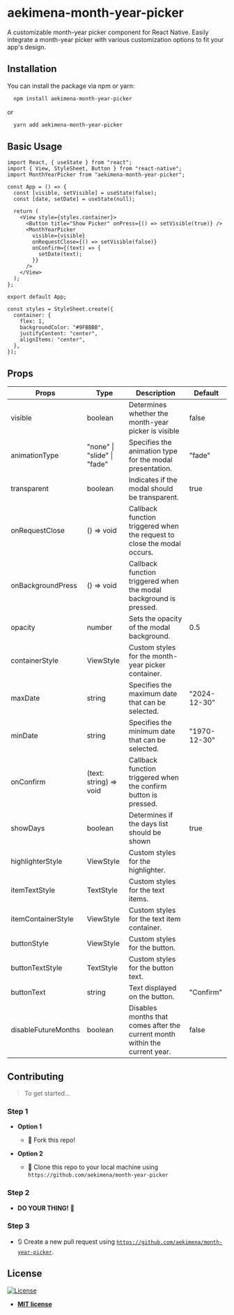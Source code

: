 # aekimena-month-year-picker

A customizable month-year picker component for React Native. Easily integrate a month-year picker with various customization options to fit your app's design.

## Installation

You can install the package via npm or yarn:

```bash
  npm install aekimena-month-year-picker
```

or

```bash
  yarn add aekimena-month-year-picker
```

## Basic Usage

```tsx
import React, { useState } from "react";
import { View, StyleSheet, Button } from "react-native";
import MonthYearPicker from "aekimena-month-year-picker";

const App = () => {
  const [visible, setVisible] = useState(false);
  const [date, setDate] = useState(null);

  return (
    <View style={styles.container}>
      <Button title="Show Picker" onPress={() => setVisible(true)} />
      <MonthYearPicker
        visible={visible}
        onRequestClose={() => setVisible(false)}
        onConfirm={(text) => {
          setDate(text);
        }}
      />
    </View>
  );
};

export default App;

const styles = StyleSheet.create({
  container: {
    flex: 1,
    backgroundColor: "#9FBBBB",
    justifyContent: "center",
    alignItems: "center",
  },
});
```

## Props

| **Props**           | **Type**                    | **Description**                                                             | **Default**  |
| ------------------- | --------------------------- | --------------------------------------------------------------------------- | ------------ |
| visible             | boolean                     | Determines whether the month-year picker is visible                         | false        |
| animationType       | "none" \| "slide" \| "fade" | Specifies the animation type for the modal presentation.                    | "fade"       |
| transparent         | boolean                     | Indicates if the modal should be transparent.                               | true         |
| onRequestClose      | () => void                  | Callback function triggered when the request to close the modal occurs.     |              |
| onBackgroundPress   | () => void                  | Callback function triggered when the modal background is pressed.           |              |
| opacity             | number                      | Sets the opacity of the modal background.                                   | 0.5          |
| containerStyle      | ViewStyle                   | Custom styles for the month-year picker container.                          |              |
| maxDate             | string                      | Specifies the maximum date that can be selected.                            | "2024-12-30" |
| minDate             | string                      | Specifies the minimum date that can be selected.                            | "1970-12-30" |
| onConfirm           | (text: string) => void      | Callback function triggered when the confirm button is pressed.             |              |
| showDays            | boolean                     | Determines if the days list should be shown                                 | true         |
| highlighterStyle    | ViewStyle                   | Custom styles for the highlighter.                                          |              |
| itemTextStyle       | TextStyle                   | Custom styles for the text items.                                           |              |
| itemContainerStyle  | ViewStyle                   | Custom styles for the text item container.                                  |              |
| buttonStyle         | ViewStyle                   | Custom styles for the button.                                               |              |
| buttonTextStyle     | TextStyle                   | Custom styles for the button text.                                          |              |
| buttonText          | string                      | Text displayed on the button.                                               | "Confirm"    |
| disableFutureMonths | boolean                     | Disables months that comes after the current month within the current year. | false        |

## Contributing

> To get started...

### Step 1

- **Option 1**

  - 🍴 Fork this repo!

- **Option 2**
  - 👯 Clone this repo to your local machine using `https://github.com/aekimena/month-year-picker`

### Step 2

- **DO YOUR THING!** 🤌

### Step 3

- 🔃 Create a new pull request using <a href="https://github.com/aekimena/month-year-picker" target="_blank">`https://github.com/aekimena/month-year-picker`</a>.

## License

[![License](http://img.shields.io/:license-mit-blue.svg?style=flat-square)](http://badges.mit-license.org)

- **[MIT license](http://opensource.org/licenses/mit-license.php)**
